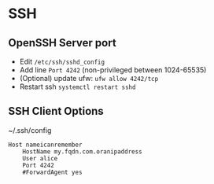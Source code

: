# SSH

## OpenSSH Server port

- Edit `/etc/ssh/sshd_config`
- Add line `Port 4242` (non-privileged between 1024-65535)
- (Optional) update ufw: `ufw allow 4242/tcp`
- Restart ssh `systemctl restart sshd`

## SSH Client Options

~/.ssh/config

```
Host nameicanremember
    HostName my.fqdn.com.oranipaddress
    User alice
    Port 4242
    #ForwardAgent yes
```
